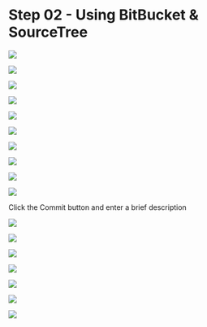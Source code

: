 # Step 02 - Using BitBucket & SourceTree

![](images/heroku01.png)

![](images/heroku02.png)

![](images/heroku2a.png)

![](images/heroku03.png)

![](images/heroku04.png)

![](images/heroku05.png)

![](images/heroku06.png)

![](images/heroku07.png)

![](images/heroku08.png)

![](images/heroku09.png)

Click the Commit button and enter a brief description

![](images/heroku10.png)

![](images/heroku11.png)

![](images/heroku12.png)

![](images/heroku13.png)

![](images/heroku14.png)

![](images/heroku15.png)

![](images/heroku16.png)